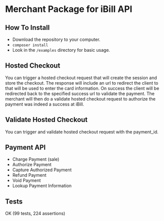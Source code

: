 # Merchant Package for iBill API

## How To Install
 - Download the repository to your computer.
 - `composer install`
 - Look in the `/examples` directory for basic usage.

## Hosted Checkout
You can trigger a hosted checkout request that will create the session and store the checkout.
The response will include an url to redirect the client to that will be used to enter the card information.
On success the client will be redirected back to the specified success url to validate the payment.
The merchant will then do a validate hosted checkout request to authorize the payment was indeed a success at iBill.

## Validate Hosted Checkout
You can trigger and validate hosted checkout request with the payment_id.

## Payment API
 - Charge Payment (sale)
 - Authorize Payment
 - Capture Authorized Payment
 - Refund Payment
 - Void Payment
 - Lookup Payment Information

## Tests
OK (99 tests, 224 assertions)

